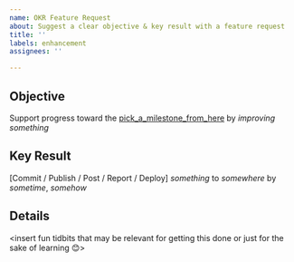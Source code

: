 ```yaml
---
name: OKR Feature Request
about: Suggest a clear objective & key result with a feature request
title: ''
labels: enhancement
assignees: ''

---
```


## Objective
Support progress toward the [pick_a_milestone_from_here][1] by _improving something_

## Key Result
[Commit / Publish / Post / Report / Deploy] _something_ to _somewhere_ by _sometime_, _somehow_

## Details

<insert fun tidbits that may be relevant for getting this done or just for the sake of learning 😊>

[1]: https://github.com/calpoly-csai/api/milestones
